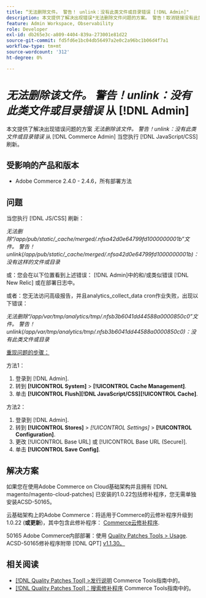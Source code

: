 ```yaml
---
title: “无法删除文件。 警告！ unlink：没有此类文件或目录错误 [!DNL Admin]"
description: 本文提供了解决出现错误*无法删除文件问题的方案。 警告！取消链接没有此类文件或目录错误* [!DNL Admin] 当您执行 [!DNL Javascript/CSS] 刷新。
feature: Admin Workspace, Observability
role: Developer
exl-id: db265e3c-a809-4404-839a-273001e81d22
source-git-commit: fd5fd6e1bc04db56497a2e0c2a96bc1b06d4f7a1
workflow-type: tm+mt
source-wordcount: '312'
ht-degree: 0%

---
```


# *无法删除该文件。 警告！unlink：没有此类文件或目录错误* 从 [!DNL Admin]

本文提供了解决出现错误问题的方案 *无法删除该文件。 警告！unlink：没有此类文件或目录错误* 从 [!DNL Commerce Admin] 当您执行 [!DNL JavaScript/CSS] 刷新。

## 受影响的产品和版本

* Adobe Commerce 2.4.0 - 2.4.6，所有部署方法

## 问题

当您执行 [!DNL JS/CSS] 刷新：

*无法删除“/app/pub/static/_cache/merged/.nfsa42d0e64799fd1000000001b”文件。 警告！unlink(/app/pub/static/_cache/merged/.nfsa42d0e64799fd1000000001b)：没有这样的文件或目录*

或：您会在以下位置看到上述错误： [!DNL Admin]中的和/或类似错误 [!DNL New Relic] 或在部署日志中。

或者：您无法访问高级报告，并且analytics_collect_data cron作业失败，出现以下错误：

*无法删除“/app/var/tmp/analytics/tmp/.nfsb3b6041dd44588a0000850c0”文件。 警告！unlink(/app/var/tmp/analytics/tmp/.nfsb3b6041dd44588a0000850c0)：没有此类文件或目录*

<u>重现问题的步骤：</u>

方法1：

1. 登录到 [!DNL Admin].
1. 转到 **[!UICONTROL System]** > **[!UICONTROL Cache Management]**.
1. 单击 **[!UICONTROL Flush][!DNL JavaScript/CSS][!UICONTROL Cache]**.

方法2：

1. 登录到 [!DNL Admin].
1. 转到 **[!UICONTROL Stores]** > *[!UICONTROL Settings]* > **[!UICONTROL Configuration]**.
1. 更改 [!UICONTROL Base URL] 或 [!UICONTROL Base URL (Secure)].
1. 单击 **[!UICONTROL Save Config]**.

## 解决方案

如果您在使用Adobe Commerce on Cloud基础架构并且拥有 [!DNL magento/magento-cloud-patches] 已安装的1.0.22包括修补程序，您无需单独安装ACSD-50165。

云基础架构上的Adobe Commerce：将适用于Commerce的云修补程序升级到1.0.22 (**或更新**)，其中包含此修补程序： [Commerce云修补程序](/docs/commerce-cloud-service/user-guide/release-notes/cloud-patches.html).

50165 Adobe Commerce内部部署：使用 [Quality Patches Tools > Usage](/docs/commerce-operations/tools/quality-patches-tool/usage.html). ACSD-50165修补程序附带 [!DNL QPT] [v1.1.30。](/docs/commerce-operations/tools/quality-patches-tool/release-notes.html#v1-1-30)

## 相关阅读

* [[!DNL Quality Patches Tool] >发行说明](/docs/commerce-operations/tools/quality-patches-tool/release-notes.html) Commerce Tools指南中的。
* [[!DNL Quality Patches Tool]：搜索修补程序](https://experienceleague.adobe.com/tools/commerce-quality-patches/index.html) Commerce Tools指南中的。
